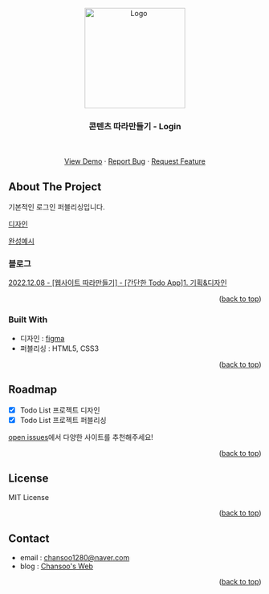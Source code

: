 <!-- PROJECT LOGO -->
<br />
<div align="center">
  <a href="https://github.com/chansoo1280/example/tree/master/blog/contents/Login">
    <img src="" alt="Logo" width="200">
  </a>

  <h3 align="center">콘텐츠 따라만들기 - Login</h3>

  <p align="center">
    <br />
    <br />
    <a href="https://chansoo1280.github.io/example/blog/contents/Login/pub/">View Demo</a>
    ·
    <a href="https://github.com/chansoo1280/example/issues">Report Bug</a>
    ·
    <a href="https://github.com/chansoo1280/example/issues">Request Feature</a>
  </p>
</div>


<!-- ABOUT THE PROJECT -->
## About The Project

기본적인 로그인 퍼블리싱입니다.

[디자인](https://www.figma.com/file/ZkzQJrgMgAR1L3odsmM508/Contents-%EB%94%B0%EB%9D%BC%EB%A7%8C%EB%93%A4%EA%B8%B0?node-id=0%3A1&t=vhAnrMKtNenqI3hW-0)

[완성예시](https://chansoo1280.github.io/example/blog/contents/Login/pub/)

### 블로그 

[2022.12.08 - [웹사이트 따라만들기] - [간단한 Todo App]1. 기획&디자인](https://chansoo1280.tistory.com/59)

<p align="right">(<a href="#top">back to top</a>)</p>


### Built With

* 디자인 : [figma](https://www.figma.com)
* 퍼블리싱 : HTML5, CSS3

<p align="right">(<a href="#top">back to top</a>)</p>


<!-- ROADMAP -->
## Roadmap

- [x] Todo List 프로젝트 디자인
- [x] Todo List 프로젝트 퍼블리싱

[open issues](https://github.com/chansoo1280/example/issues)에서 다양한 사이트를 추천해주세요!

<p align="right">(<a href="#top">back to top</a>)</p>


<!-- LICENSE -->
## License

MIT License

<p align="right">(<a href="#top">back to top</a>)</p>



<!-- CONTACT -->
## Contact

* email : chansoo1280@naver.com
* blog : [Chansoo's Web](https://chansoo1280.tistory.com)

<p align="right">(<a href="#top">back to top</a>)</p>
